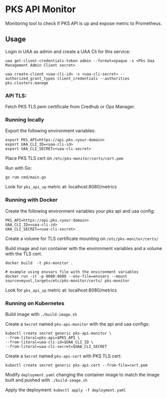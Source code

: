# PKS API Monitor

Monitoring tool to check if PKS API is up and expose metric to Prometheus.

## Usage

Login in UAA as admin and create a UAA Cli for this service:
```shell script
uaa get-client-credentials-token admin --format=opaque -s <Pks Uaa Management Admin Client secret>

uaa create-client <uaa-cli-id> -s <uaa-cli-secret> --authorized_grant_types client_credentials --authorities pks.clusters.manage
```

### API TLS:
Fetch PKS TLS pem certificate from Credhub or Ops Manager.

### Running locally
 
Export the following environment variables:
```shell script
export PKS_API=https://api.pks.<your-domain>
export UAA_CLI_ID=<uaa-cli-id>
export UAA_CLI_SECRET=<uaa-cli-secret>
```

Place PKS TLS cert on `/etc/pks-monitor/certs/cert.pem`

Run with Go:
```shell script
go rum cmd/main.go
```

Look for `pks_api_up` metric at: localhost:8080/metrics
 
### Running with Docker
Create the following environment variables your pks api and uaa config:

```shell script
PKS_API=https://api.pks.<your-domain>
UAA_CLI_ID=<uaa-cli-id>
UAA_CLI_SECRET=<uaa-cli-secret>
```

Create a volume for TLS certificate mounting on `/etc/pks-monitor/certs/`

Build image and run container with the environment variables and a volume with the TLS cert.

```shell script
docker build  -t pks-monitor .

# example using envvars file with the environment variables
docker run -it -p 8080:8080 --env-file=envvars --mount source=myvol,target=/etc/pks-monitor/certs/ pks-monitor
```

Look for `pks_api_up` metric at: localhost:8080/metrics

### Running on Kubernetes

Build image with `./build-image.sh`

Create a `Secret` named `pks-api-monitor` with the api and uaa configs:
```shell script
kubectl create secret generic pks-api-monitor \
--from-literal=pks-api=$PKS_API \
--from-literal=uaa-cli-id=$UAA_CLI_ID \
--from-literal=uaa-cli-secret=$UAA_CLI_SECRET
```

Create a `Secret` named `pks-api-cert` with PKS TLS cert:
```shell script
kubectl create secret generic pks-api-cert --from-file=cert.pem
```

Modify `deployment.yaml` changing the container image to match the image built and pushed with `./build-image.sh`

Apply the deployment: `kubectl apply -f deployment.yaml`